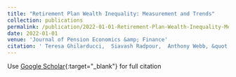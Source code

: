 ```yaml
---
title: "Retirement Plan Wealth Inequality: Measurement and Trends"
collection: publications
permalink: /publication/2022-01-01-Retirement-Plan-Wealth-Inequality-Measurement-and-Trends
date: 2022-01-01
venue: 'Journal of Pension Economics &amp; Finance'
citation: ' Teresa Ghilarducci,  Siavash Radpour,  Anthony Webb, &quot;Retirement Plan Wealth Inequality: Measurement and Trends.&quot; Journal of Pension Economics &amp;amp; Finance, 2022.'
---
```

Use [Google Scholar](https://scholar.google.com/scholar?q=Retirement+Plan+Wealth+Inequality:+Measurement+and+Trends){:target="_blank"} for full citation